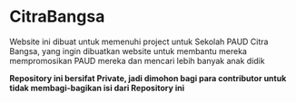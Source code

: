 # CitraBangsa
Website ini dibuat untuk memenuhi project untuk Sekolah PAUD Citra Bangsa, yang ingin dibuatkan website untuk membantu mereka mempromosikan PAUD mereka dan mencari lebih banyak anak didik

**Repository ini bersifat Private, jadi dimohon bagi para contributor untuk tidak membagi-bagikan isi dari Repository ini**
